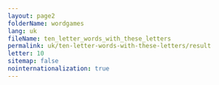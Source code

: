 ```yaml
---
layout: page2
folderName: wordgames
lang: uk
fileName: ten_letter_words_with_these_letters
permalink: uk/ten-letter-words-with-these-letters/result
letter: 10
sitemap: false
nointernationalization: true   
---
```

